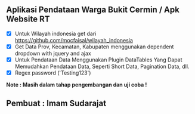 ## Aplikasi Pendataan Warga Bukit Cermin / Apk Website RT

- [x] Untuk Wilayah indonesia get dari https://github.com/mocfaisal/wilayah_indonesia
- [x] Get Data Prov, Kecamatan, Kabupaten menggunakan dependent dropdown with jquery and ajax
- [x] Untuk Pendataan Data Menggunakan Plugin DataTables Yang Dapat Memudahkan Pendataan Data, Seperti Short Data, Pagination Data, dll.
- [x] Regex password ('Testing123')

<b>Note<b/> : Masih dalam tahap pengembangan dan uji coba !

## Pembuat : Imam Sudarajat